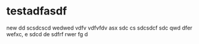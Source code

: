 # testadfasdf
new
dd
scsdcscd
wedwed
vdfv
vdfvfdv
asx
sdc
cs
sdcsdcf
sdc
qwd
dfer
wefxc,
e
sdcd de
sdfrf
rwer
fg
d
